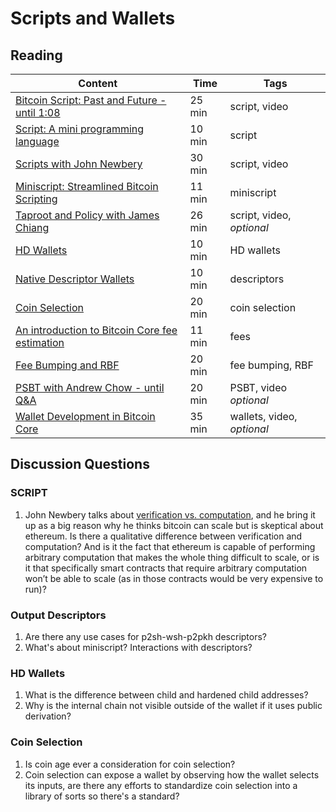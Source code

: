 # Scripts and Wallets

## Reading

| Content                                                              | Time  | Tags                    |
|----------------------------------------------------------------------|-------|-------------------------|
[Bitcoin Script: Past and Future - until 1:08](https://youtu.be/H-wH6mY9pZo?t=2549) | 25 min | script, video |
[Script: A mini programming language](https://learnmeabitcoin.com/technical/script) | 10 min | script |
[Scripts with John Newbery](https://youtu.be/np-SCwkqVy4) | 30 min | script, video |
[Miniscript: Streamlined Bitcoin Scripting](https://medium.com/blockstream/miniscript-bitcoin-scripting-3aeff3853620) | 11 min | miniscript |
[Taproot and Policy with James Chiang](https://youtu.be/EdRm_mnoCWc) | 26 min | script, video, _optional_ |
[HD Wallets](https://learnmeabitcoin.com/technical/hd-wallets) | 10 min | HD wallets |
[Native Descriptor Wallets](https://gist.github.com/achow101/94d889715afd49181f8efdca1f9faa25) | 10 min | descriptors |
[Coin Selection](https://youtu.be/ZMzVIi1lgyw) | 20 min | coin selection |
[An introduction to Bitcoin Core fee estimation](https://bitcointechtalk.com/an-introduction-to-bitcoin-core-fee-estimation-27920880ad0) | 11 min | fees |
[Fee Bumping and RBF](https://github.com/bitcoinops/scaling-book/blob/add_rbf/1.fee_bumping/fee_bumping.md) | 20 min | fee bumping, RBF |
[PSBT with Andrew Chow - until Q&A](https://youtu.be/H6xZSRDXUiU) | 20 min | PSBT, video _optional_ |
[Wallet Development in Bitcoin Core](https://youtu.be/j0V8elTzYAA) | 35 min | wallets, video, _optional_ |

## Discussion Questions

### SCRIPT
1. John Newbery talks about [verification vs. computation](https://youtu.be/np-SCwkqVy4?t=934), and he bring it up as a big reason why he thinks bitcoin can scale but is skeptical about ethereum. Is there a qualitative difference between verification and computation? And is it the fact that ethereum is capable of performing arbitrary computation that makes the whole thing difficult to scale, or is it that specifically smart contracts that require arbitrary computation won’t be able to scale (as in those contracts would be very expensive to run)?

### Output Descriptors
1. Are there any use cases for p2sh-wsh-p2pkh descriptors?
1. What's about miniscript? Interactions with descriptors?

### HD Wallets
1. What is the difference between child and hardened child addresses?
1. Why is the internal chain not visible outside of the wallet if it uses public derivation?

### Coin Selection
1. Is coin age ever a consideration for coin selection?
1. Coin selection can expose a wallet by observing how the wallet selects its inputs, are there any efforts to standardize coin selection into a library of sorts so there's a standard?
